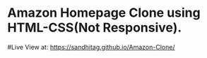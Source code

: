 # Amazon Homepage Clone using HTML-CSS(Not Responsive).
#Live View at:
https://sandhitag.github.io/Amazon-Clone/
